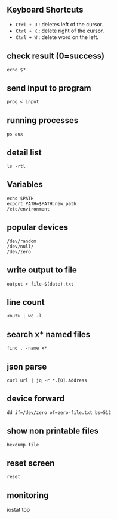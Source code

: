 ## Keyboard Shortcuts
- `Ctrl + U` : deletes left of the cursor.
- `Ctrl + K` : delete right of the cursor.
- `Ctrl + W` : delete word on the left.


## check result (0=success)
    echo $?

## send input to program
    prog < input

## running processes
    ps aux

## detail list
    ls -rtl

## Variables
    echo $PATH
    export PATH=$PATH:new_path
    /etc/environment

## popular devices
    /dev/random
    /dev/null/
    /dev/zero

## write output to file
    output > file-$(date).txt

## line count
    <out> | wc -l

## search x* named files
    find . -name x*

## json parse
    curl url | jq -r *.[0].Address

## device forward
    dd if=/dev/zero of=zero-file.txt bs=512

## show non printable files
    hexdump file

## reset screen
    reset

## monitoring
  iostat
  top


